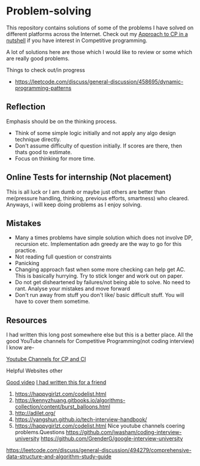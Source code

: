 # Problem-solving
This repository contains solutions of some of the problems I have solved on different platforms across the Internet.
Check out my [Approach to CP in a nutshell](https://github.com/sankalp1999/3rdSem-Data-Structures-Lab#some-thoughts---cp-related) if you have interest in Competitive programming.

A lot of solutions here are those which I would like to review or some which are really good problems.

Things to check out/in progress
- https://leetcode.com/discuss/general-discussion/458695/dynamic-programming-patterns

## Reflection
Emphasis should be on the thinking process.
- Think of some simple logic initially and not apply any algo design technique directly.
- Don't assume difficulty of question initially. If scores are there, then thats good to estimate.
- Focus on thinking for more time.


## Online Tests for internship (Not placement)
This is all luck or I am dumb or maybe just others are better than me(pressure handling, thinking, previous efforts, smartness) who cleared. Anyways, i will keep doing problems as I enjoy solving.

## Mistakes
- Many a times problems have simple solution which does not involve DP, recursion etc. Implementation adn greedy are the way to go for this practice.
- Not reading full question or constraints
- Panicking
- Changing approach fast when some more checking can help get AC. This is basically hurrying. Try to stick longer and work out on paper.
- Do not get disheartened by failures/not being able to solve. No need to rant. Analyse your mistakes and move forward
- Don't run away from stuff you don't like/ basic difficult stuff. You will have to cover them sometime. 

## Resources

I had written this long post somewhere else but this is a better place.
All the good YouTube channels for Competitive Programming(not coding interview) I know are-

[Youtube Channels for CP and CI](YoutubeChannels.md)

Helpful Websites other 

[Good video](https://www.youtube.com/watch?v=0SZworb_Fo4)
[I had written this for a friend]([https://docs.google.com/document/d/1Cl0PZh6MQcb9XgcmiBkUXcoY7ahi7hO5sSRqwfU16Mc/edit#)

1. https://happygirlzt.com/codelist.html
2. https://kennyzhuang.gitbooks.io/algorithms-collection/content/burst_balloons.html
3. http://adilet.org/
4. https://yangshun.github.io/tech-interview-handbook/
5. https://happygirlzt.com/codelist.html Nice youtube channels coering problems.Questions 
https://github.com/jwasham/coding-interview-university
https://github.com/GrenderG/google-interview-university

https://leetcode.com/discuss/general-discussion/494279/comprehensive-data-structure-and-algorithm-study-guide


